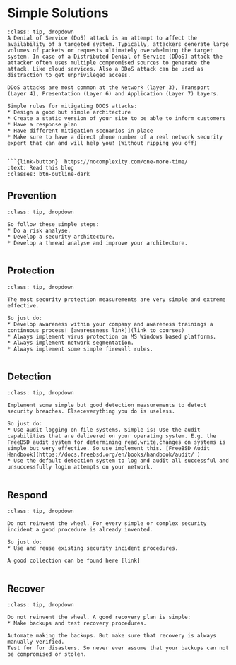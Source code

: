 # Simple Solutions



```{admonition} How to mitigate DDoS attacks - never simple..
:class: tip, dropdown
A Denial of Service (DoS) attack is an attempt to affect the availability of a targeted system. Typically, attackers generate large volumes of packets or requests ultimately overwhelming the target system. In case of a Distributed Denial of Service (DDoS) attack the attacker often uses multiple compromised sources to generate the attack. Like cloud services. Also a DDoS attack can be used as distraction to get unprivileged access. 

DDoS attacks are most common at the Network (layer 3), Transport (Layer 4), Presentation (Layer 6) and Application (Layer 7) Layers.

Simple rules for mitigating DDOS attacks:
* Design a good but simple architecture
* Create a static version of your site to be able to inform customers
* Have a response plan
* Have different mitigation scenarios in place
* Make sure to have a direct phone number of a real network security expert that can and will help you! (Without ripping you off)


```{link-button}  https://nocomplexity.com/one-more-time/
:text: Read this blog
:classes: btn-outline-dark 

```

## Prevention


```{admonition} Create a Security Architecture
:class: tip, dropdown

So follow these simple steps:
* Do a risk analyse.
* Develop a security architecture.
* Develop a thread analyse and improve your architecture.


```

## Protection


```{admonition} Implement simple measurements that really help!
:class: tip, dropdown

The most security protection measurements are very simple and extreme effective.

So just do:
* Develop awareness within your company and awareness trainings a continuous process! [awaressness link]](link to courses)
* Always implement virus protection on MS Windows based platforms.
* Always implement network segmentation.
* Always implement some simple firewall rules. 


```

## Detection

```{admonition} Implement simple measurements that really help!
:class: tip, dropdown

Implement some simple but good detection measurements to detect security breaches. Else:everything you do is useless.

So just do:
* Use audit logging on file systems. Simple is: Use the audit capabilities that are delivered on your operating system. E.g. the FreeBSD audit system for determining read,write,changes on systems is simple but very effective. So use implement this. [FreeBSD Audit Handbook](https://docs.freebsd.org/en/books/handbook/audit/ )
* Use the default detection system to log and audit all successful and unsuccessfully login attempts on your network.


```

## Respond

```{admonition} Implement some simple procedures to respond on security incidents.
:class: tip, dropdown

Do not reinvent the wheel. For every simple or complex security incident a good procedure is already invented. 

So just do:
* Use and reuse existing security incident procedures. 

A good collection can be found here [link]


```

## Recover

```{admonition} Make sure you have a recovery plan.
:class: tip, dropdown

Do not reinvent the wheel. A good recovery plan is simple: 
* Make backups and test recovery procedures.

Automate making the backups. But make sure that recovery is always manually verified.
Test for for disasters. So never ever assume that your backups can not be compromised or stolen.


```